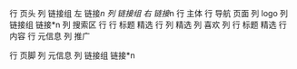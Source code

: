 行 页头
    列 链接组 左
        链接*n
    列 链接组 右
        链接*n
行 主体
    行 导航 页面
        列 logo
        列 链接组
            链接*n
        列 搜索区
    行 
        行 标题 精选
        行 
            列 精选
                列 喜欢
                列 
                    行 标题 精选
                    行 内容
                    行 元信息
            列 推广
                
行 页脚
    列 元信息
    列 链接组
        链接*n